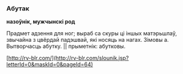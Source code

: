 ### Абутак
**назоўнік, мужчынскі род**

Прадмет адзення для ног; выраб са скуры ці іншых матэрьшлаў, звычайна з цвёрдай падэшвай, які носяць на нагах. Зімовы а. Вытворчасць абутку. || прыметнік: абутковы.

<a rel="author">[http://rv-blr.com/](http://rv-blr.com/slounik.jsp?letterId=0&maskId=0&pageId=64)</a>

